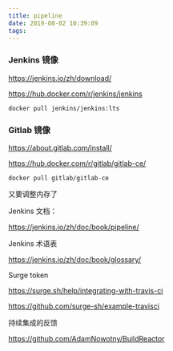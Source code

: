 ```yaml
---
title: pipeline
date: 2019-08-02 10:39:09
tags:
---
```




### Jenkins 镜像

https://jenkins.io/zh/download/

https://hub.docker.com/r/jenkins/jenkins

```shell
docker pull jenkins/jenkins:lts
```

### Gitlab 镜像

https://about.gitlab.com/install/

https://hub.docker.com/r/gitlab/gitlab-ce/

```shell
docker pull gitlab/gitlab-ce
```



又要调整内存了

Jenkins 文档：

https://jenkins.io/zh/doc/book/pipeline/





Jenkins 术语表

https://jenkins.io/zh/doc/book/glossary/



Surge token

https://surge.sh/help/integrating-with-travis-ci

https://github.com/surge-sh/example-travisci



持续集成的反馈

https://github.com/AdamNowotny/BuildReactor

